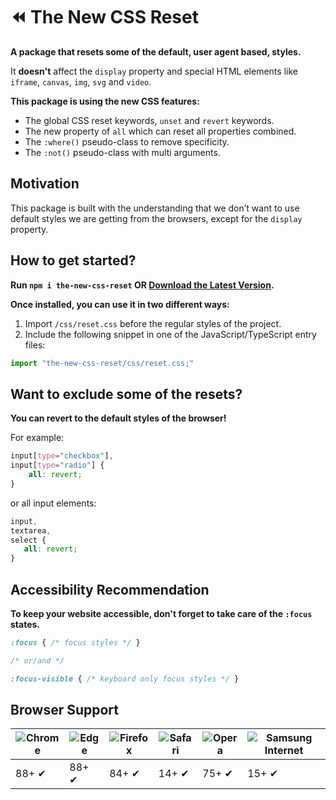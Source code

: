 # ⏪ The New CSS Reset
**A package that resets some of the default, user agent based, styles.**

It **doesn't** affect the `display` property and special HTML elements like ```iframe```, ```canvas```, ```img```, ```svg``` and ```video```.

**This package is using the new CSS features:**
- The global CSS reset keywords, `unset` and `revert` keywords.
- The new property of `all` which can reset all properties combined.
- The ```:where()``` pseudo-class to remove specificity.
- The ```:not()``` pseudo-class with multi arguments.

## Motivation
This package is built with the understanding that we don’t want to use default styles we are getting from the browsers, except for the `display` property.

## How to get started?
**Run ```npm i the-new-css-reset``` OR [Download the Latest Version](https://raw.githubusercontent.com/elad2412/the-new-css-reset/main/css/reset.css).**

**Once installed, you can use it in two different ways:**

1) Import ```/css/reset.css``` before the regular styles of the project.
2) Include the following snippet in one of the JavaScript/TypeScript entry files:
```js
import "the-new-css-reset/css/reset.css;"
```

## Want to exclude some of the resets?

**You can revert to the default styles of the browser!**

For example:


```css
input[type="checkbox"],
input[type="radio"] {
    all: revert;
}
 ```
 
 or all input elements:
 ```css
 input,
 textarea,
 select {
    all: revert;
 }
 ```

## Accessibility Recommendation

**To keep your website accessible, don't forget to take care of the ```:focus``` states.**
```css
:focus { /* focus styles */ }

/* or/and */

:focus-visible { /* keyboard only focus styles */ }
```

## Browser Support

![Chrome](https://raw.githubusercontent.com/alrra/browser-logos/master/src/chrome/chrome_48x48.png) | ![Edge](https://raw.githubusercontent.com/alrra/browser-logos/master/src/edge/edge_48x48.png) | ![Firefox](https://raw.githubusercontent.com/alrra/browser-logos/master/src/firefox/firefox_48x48.png) | ![Safari](https://raw.githubusercontent.com/alrra/browser-logos/master/src/safari/safari_48x48.png) | ![Opera](https://raw.githubusercontent.com/alrra/browser-logos/master/src/opera/opera_48x48.png) | ![Samsung Internet](https://raw.githubusercontent.com/alrra/browser-logos/master/src/samsung-internet/samsung-internet_48x48.png)
--- | --- | --- | --- | --- | --- |
88+ ✔ | 88+ ✔ | 84+ ✔ | 14+ ✔ | 75+ ✔ | 15+ ✔ |
